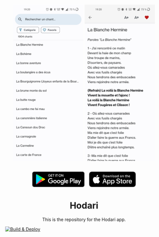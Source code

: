 <div align="center">
  
<img src="./fastlane/assets/screen-1.jpg" height="500"/>
<img src="./fastlane/assets/screen-2.jpg" height="500"/><br/><br/>

<a href="https://play.google.com/store/apps/details?id=com.hodari"><img src="./fastlane/assets/app-button-play-store.png" height="50"></a> <a href="https://apps.apple.com/fr/app/hodari/id6446230725"><img src="./fastlane/assets/app-button-app-store.png" height="50"></a>

# Hodari

This is the repository for the Hodari app.

</div>

[![Build & Deploy](https://github.com/hodari-app/app/actions/workflows/deploy.yml/badge.svg)](https://github.com/hodari-app/app/actions/workflows/deploy.yml)
